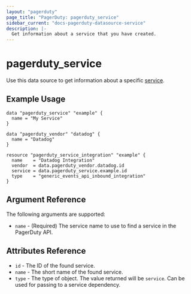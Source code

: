 ```yaml
---
layout: "pagerduty"
page_title: "PagerDuty: pagerduty_service"
sidebar_current: "docs-pagerduty-datasource-service"
description: |-
  Get information about a service that you have created.
---
```


# pagerduty\_service

Use this data source to get information about a specific [service][1].

## Example Usage

```hcl
data "pagerduty_service" "example" {
  name = "My Service"
}

data "pagerduty_vendor" "datadog" {
  name = "Datadog"
}

resource "pagerduty_service_integration" "example" {
  name    = "Datadog Integration"
  vendor  = data.pagerduty_vendor.datadog.id
  service = data.pagerduty_service.example.id
  type    = "generic_events_api_inbound_integration"
}
```

## Argument Reference

The following arguments are supported:

* `name` - (Required) The service name to use to find a service in the PagerDuty API.

## Attributes Reference

* `id` - The ID of the found service.
* `name` - The short name of the found service.
* `type` - The type of object. The value returned will be `service`. Can be used for passing to a service dependency.

[1]: https://api-reference.pagerduty.com/#!/Services/get_services
